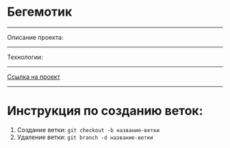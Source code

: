 # Бегемотик

----
Описание проекта:

----
Технологии:

----

[Ссылка на проект](ссылка)

----

# Инструкция по созданию веток:

1. Cоздание ветки: `git checkout -b название-ветки`
2. Удаление ветки: `git branch -d название-ветки`